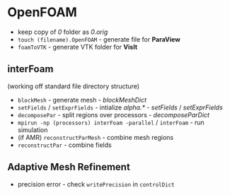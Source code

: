 # OpenFOAM
- keep copy of _0_ folder as _0.orig_  
- `touch (filename).OpenFOAM` - generate file for __ParaView__  
- `foamToVTK` - generate VTK folder for __VisIt__
## interFoam
(working off standard file directory structure)  
- `blockMesh` - generate mesh - _blockMeshDict_
- `setFields` / `setExprFields` - intialize _alpha.*_ - _setFields_ / _setExprFields_
- `decomposePar` - split regions over processors - _decomposeParDict_
- `mpirun -np (processors) interFoam -parallel` / `interFoam` - run simulation
- (if AMR) `reconstructParMesh` - combine mesh regions
- `reconstructPar` - combine fields

## Adaptive Mesh Refinement
- precision error - check `writePrecision` in `controlDict`

